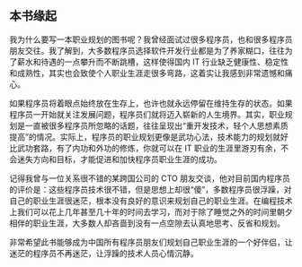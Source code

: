 ## 本书缘起

我为什么要写一本职业规划的图书呢？我曾经面试过很多程序员，也和很多程序员朋友交往。我了解到，大多数程序员选择软件开发行业都是为了养家糊口，往往为了薪水和待遇的一点攀升而不断跳槽，这样使得国内 IT 行业缺乏健康性、稳定性和成熟性，其实也会致使个人职业生涯走很多弯路，这着实让我感到非常遗憾和痛心。

如果程序员将着眼点始终放在生存上，也许也就永远停留在维持生存的状态。如果程序员一开始就关注发展问题，程序员们就将迈入崭新的人生境界。其实，职业规划是一直被很多程序员所忽略的话题，往往呈现出“重开发技术，轻个人思想素质提高”的情况。实际上，程序员的职业规划更像是武功心法，技术能力的规划就好比武功套路，有了内功和外功的修炼，你就可以在 IT 职业的生涯里游刃有余，不会迷失方向和目标，才能促进和加快程序员职业生涯的成功。

记得我曾与一位关系很不错的某跨国公司的 CTO 朋友交谈，他对目前国内程序员的评价是：这些程序员技术很不错，但是思想上却很“傻”，多数程序员很浮躁，对自己的职业生涯很迷茫，根本没有良好的意识来规划自己的职业生涯。在编程技术上我们可以花上几年甚至几十年的时间去学习，而对于除了睡觉之外的时间里朝夕相伴的职业生涯，大多数人却吝啬到没有一点空隙去认真地思考、反省和规划。

非常希望此书能够成为中国所有程序员朋友们规划自己职业生涯的一个好伴侣，让迷茫的程序员不再迷茫，让浮躁的技术人员心情沉静。
